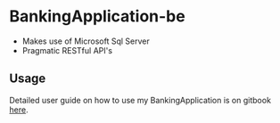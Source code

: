 # BankingApplication-be

- Makes use of Microsoft Sql Server
- Pragmatic RESTful API's

## Usage

Detailed user guide on how to use my BankingApplication is on gitbook [here](https://www.hegdeatri.gitbook.io/computing-science-nea).

